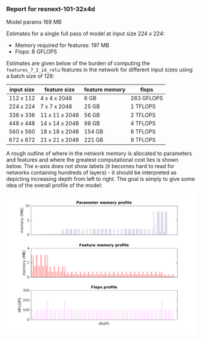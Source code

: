 ### Report for resnext-101-32x4d
Model params 169 MB 

Estimates for a single full pass of model at input size 224 x 224: 

* Memory required for features: 197 MB 
* Flops: 8 GFLOPS 

Estimates are given below of the burden of computing the `features_7_2_id_relu` features in the network for different input sizes using a batch size of 128: 

| input size | feature size | feature memory | flops | 
|------------|--------------|----------------|-------| 
| 112 x 112 | 4 x 4 x 2048 | 6 GB | 263 GFLOPS |
| 224 x 224 | 7 x 7 x 2048 | 25 GB | 1 TFLOPS |
| 336 x 336 | 11 x 11 x 2048 | 56 GB | 2 TFLOPS |
| 448 x 448 | 14 x 14 x 2048 | 98 GB | 4 TFLOPS |
| 560 x 560 | 18 x 18 x 2048 | 154 GB | 6 TFLOPS |
| 672 x 672 | 21 x 21 x 2048 | 221 GB | 9 TFLOPS |

A rough outline of where in the network memory is allocated to parameters and features and where the greatest computational cost lies is shown below.  The x-axis does not show labels (it becomes hard to read for networks containing hundreds of layers) - it should be interpreted as depicting increasing depth from left to right.  The goal is simply to give some idea of the overall profile of the model: 

![resnext-101-32x4d profile](figs/resnext-101-32x4d.png)
